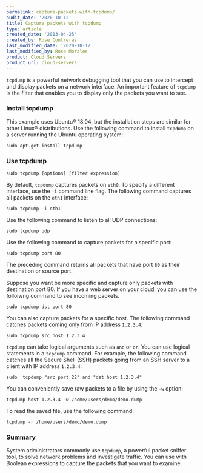 ```yaml
---
permalink: capture-packets-with-tcpdump/
audit_date: '2020-10-12'
title: Capture packets with tcpdump
type: article
created_date: '2013-04-25'
created_by: Rose Contreras
last_modified_date: '2020-10-12'
last_modified_by: Rose Morales
product: Cloud Servers
product_url: cloud-servers
---
```


`tcpdump` is a powerful network debugging tool that you can use to intercept
and display packets on a network interface. An important feature of `tcpdump`
is the filter that enables you to display only the packets you want to see.

### Install tcpdump

This example uses Ubuntu&reg; 18.04, but the installation steps are
similar for other Linux&reg; distributions. Use the following command to install
`tcpdump` on a server running the Ubuntu operating system:

    sudo apt-get install tcpdump

### Use tcpdump

    sudo tcpdump [options] [filter expression]

By default, `tcpdump` captures packets on `eth0`. To specify a different interface,
use the `-i` command line flag. The following command captures all packets on the `eth1`
interface:

    sudo tcpdump -i eth1

Use the following command to listen to all UDP connections:

    sudo tcpdump udp

Use the following command to capture packets for a specific port:

    sudo tcpdump port 80

The preceding command returns all packets that have port `80` as their destination or
source port.  

Suppose you want be more specific and capture only packets with destination port 80. If
you have a web server on your cloud, you can use the folloiwng command to see
incoming packets.

    sudo tcpdump dst port 80

You can also capture packets for a specific host. The following command catches packets
coming only from IP address `1.2.3.4`:

    sudo tcpdump src host 1.2.3.4

`tcpdump` can take logical arguments such as `and` or `or`. You can use
logical statements in a `tcpdump` command. For example, the following command catches all
the Secure Shell (SSH) packets going from an SSH server to a client with IP address `1.2.3.4`:

    sudo  tcpdump "src port 22" and "dst host 1.2.3.4"

You can conveniently save raw packets to a file by using the `-w` option:

    tcpdump host 1.2.3.4 -w /home/users/demo/demo.dump

To read the saved file, use the following command:

    tcpdump -r /home/users/demo/demo.dump

### Summary

System administrators commonly use `tcpdump`, a powerful packet sniffer tool,
to solve network problems and investigate traffic. You can use
with Boolean expressions to capture the packets that you want to examine.
